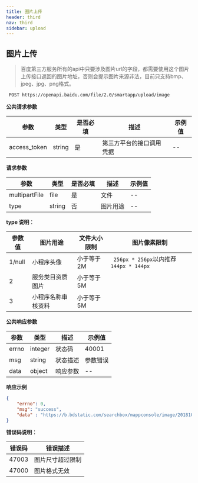 ```yaml
---
title: 图片上传
header: third
nav: third
sidebar: upload
---
```


## 图片上传 

> 百度第三方服务所有的api中只要涉及图片url的字段，都需要使用这个图片上传接口返回的图片地址，否则会提示图片来源非法，目前只支持bmp、jpeg、jpg、png格式。 

``` 
 POST https://openapi.baidu.com/file/2.0/smartapp/upload/image 
```

**公共请求参数** 

| 参数         | 类型   | 是否必填 | 描述            | 示例值 |
| ------------ | ------ | -------- | --------------- | ------ |
| access_token | string | 是       | 第三方平台的接口调用凭据 | --     |

**请求参数** 

| 参数          | 类型   | 是否必填 | 描述     | 示例值 |
| ------------- | ------ | -------- | -------- | ------ |
| multipartFile | file    | 是       | 文件     | --     |
| type          | string | 否       | 图片用途 | --     |

**type 说明**：

| 参数值 | 图片用途           | 文件大小限制 | 图片像素限制                            |
| ------ | ------------------ | ------------ | --------------------------------------- |
| 1/null | 小程序头像         | 小于等于2M   | ` 256px * 256px`以内推荐`144px * 144px` |
| 2      | 服务类目资质图片   | 小于等于5M   |                                         |
| 3      | 小程序名称审核资料 | 小于等于5M   |                                         ||

**公共响应参数** 

| 参数  | 类型    | 描述     | 示例值   |
| ----- | ------- | -------- | -------- |
| errno | integer | 状态码   | 40001    |
| msg   | string  | 状态描述 | 参数错误 |
| data  | object  | 响应参数 | --       |

 

**响应示例** 



```json
{   
    "errno": 0,
    "msg": "success",
    "data" : "https://b.bdstatic.com/searchbox/mappconsole/image/20181011/1539257247123193.png" 
}
```

**错误码说明**：

| 错误码 | 错误描述         |
| ------ | ---------------- |
| 47003  | 图片尺寸超过限制 |
| 47000  | 图片格式无效     |


